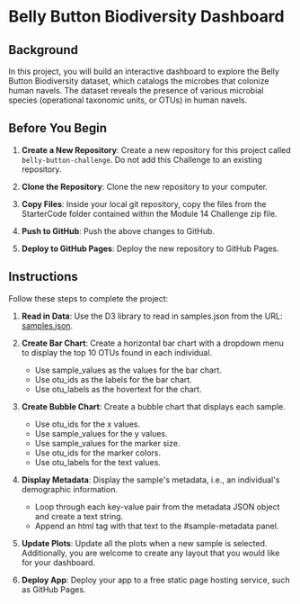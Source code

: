 # Belly Button Biodiversity Dashboard

## Background

In this project, you will build an interactive dashboard to explore the Belly Button Biodiversity dataset, which catalogs the microbes that colonize human navels. The dataset reveals the presence of various microbial species (operational taxonomic units, or OTUs) in human navels.

## Before You Begin

1. **Create a New Repository**: Create a new repository for this project called `belly-button-challenge`. Do not add this Challenge to an existing repository.

2. **Clone the Repository**: Clone the new repository to your computer.

3. **Copy Files**: Inside your local git repository, copy the files from the StarterCode folder contained within the Module 14 Challenge zip file.

4. **Push to GitHub**: Push the above changes to GitHub.

5. **Deploy to GitHub Pages**: Deploy the new repository to GitHub Pages.

## Instructions

Follow these steps to complete the project:

1. **Read in Data**: Use the D3 library to read in samples.json from the URL: [samples.json](samples.json).

2. **Create Bar Chart**: Create a horizontal bar chart with a dropdown menu to display the top 10 OTUs found in each individual.
   - Use sample_values as the values for the bar chart.
   - Use otu_ids as the labels for the bar chart.
   - Use otu_labels as the hovertext for the chart.

3. **Create Bubble Chart**: Create a bubble chart that displays each sample.
   - Use otu_ids for the x values.
   - Use sample_values for the y values.
   - Use sample_values for the marker size.
   - Use otu_ids for the marker colors.
   - Use otu_labels for the text values.

4. **Display Metadata**: Display the sample's metadata, i.e., an individual's demographic information.
   - Loop through each key-value pair from the metadata JSON object and create a text string.
   - Append an html tag with that text to the #sample-metadata panel.

5. **Update Plots**: Update all the plots when a new sample is selected. Additionally, you are welcome to create any layout that you would like for your dashboard.

6. **Deploy App**: Deploy your app to a free static page hosting service, such as GitHub Pages.



